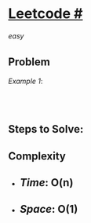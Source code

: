 # [Leetcode #][Link]

###### easy

## Problem


_Example 1_:


<br /><br />

## Steps to Solve:



## Complexity

- *Time*: __O(n)__
  - 
- *Space*: __O(1)__
  - 


    







[Link]: https://leetcode.com/problems/
